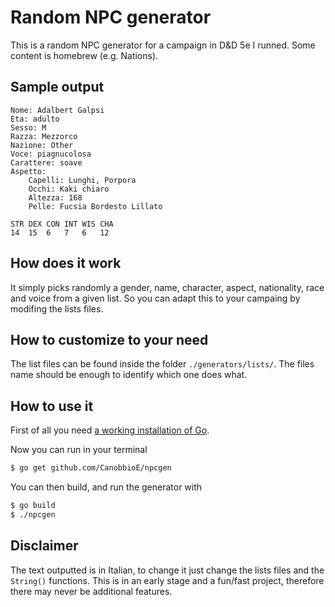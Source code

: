 # Random NPC generator

This is a random NPC generator for a campaign in D&amp;D 5e I runned. Some content is homebrew (e.g. Nations).

## Sample output

```
Nome: Adalbert Galpsi
Eta: adulto
Sesso: M
Razza: Mezzorco
Nazione: Other
Voce: piagnucolosa
Carattere: soave
Aspetto: 
	Capelli: Lunghi, Porpora
	Occhi: Kaki chiaro
	Altezza: 168
	Pelle: Fucsia Bordesto Lillato

STR	DEX	CON	INT	WIS	CHA
14	15	6	7	6	12	
```

## How does it work

It simply picks randomly a gender, name, character, aspect, nationality, race and voice from a given list. So you can adapt this to your campaing by modifing the lists files.

## How to customize to your need

The list files can be found inside the folder `./generators/lists/`. The files name should be enough to identify which one does what.

## How to use it

First of all you need [a working installation of Go](https://golang.org/doc/install).

Now you can run in your terminal

```bash
$ go get github.com/CanobbioE/npcgen
```

You can then build, and run the generator with 

```bash
$ go build
$ ./npcgen
```

## Disclaimer
The text outputted is in Italian, to change it just change the lists files and the `String()` functions.
This is in an early stage and a fun/fast project, therefore there may never be additional features.
